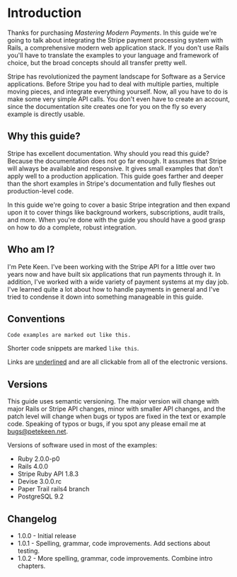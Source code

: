 # Introduction

Thanks for purchasing *Mastering Modern Payments*. In this guide we're going to talk about integrating the Stripe payment processing system with Rails, a comprehensive modern web application stack. If you don't use Rails you'll have to translate the examples to your language and framework of choice, but the broad concepts should all transfer pretty well.

Stripe has revolutionized the payment landscape for Software as a Service applications. Before Stripe you had to deal with multiple parties, multiple moving pieces, and integrate everything yourself. Now, all you have to do is make some very simple API calls. You don't even have to create an account, since the documentation site creates one for you on the fly so every example is directly usable.

## Why this guide?

Stripe has excellent documentation. Why should you read this guide? Because the documentation does not go far enough. It assumes that Stripe will always be available and responsive. It gives small examples that don't apply well to a production application. This guide goes farther and deeper than the short examples in Stripe's documentation and fully fleshes out production-level code.

In this guide we're going to cover a basic Stripe integration and then expand upon it to cover things like background workers, subscriptions, audit trails, and more. When you're done with the guide you should have a good grasp on how to do a complete, robust integration.

## Who am I?

I'm Pete Keen. I've been working with the Stripe API for a little over two years now and have built six applications that run payments through it. In addition, I've worked with a wide variety of payment systems at my day job. I've learned quite a lot about how to handle payments in general and I've tried to condense it down into something manageable in this guide.

## Conventions

```text
Code examples are marked out like this.
```

Shorter code snippets are marked `like this`.

Links are [underlined](http://www.petekeen.net) and are all clickable from all of the electronic versions.

## Versions

This guide uses semantic versioning. The major version will change with major Rails or Stripe API changes, minor with smaller API changes, and the patch level will change when bugs or typos are fixed in the text or example code. Speaking of typos or bugs, if you spot any please email me at [bugs@petekeen.net](mailto:bugs@petekeen.com).

Versions of software used in most of the examples:

* Ruby 2.0.0-p0
* Rails 4.0.0
* Stripe Ruby API 1.8.3
* Devise 3.0.0.rc
* Paper Trail rails4 branch
* PostgreSQL 9.2

## Changelog

* 1.0.0 - Initial release
* 1.0.1 - Spelling, grammar, code improvements. Add sections about testing.
* 1.0.2 - More spelling, grammar, code improvements. Combine intro chapters.
